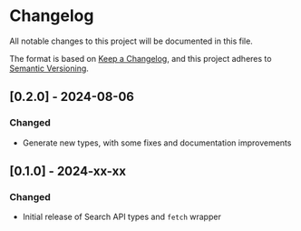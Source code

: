 # Changelog

All notable changes to this project will be documented in this file.

The format is based on [Keep a Changelog](https://keepachangelog.com/en/1.1.0/),
and this project adheres to [Semantic Versioning](https://semver.org/spec/v2.0.0.html).

## [0.2.0] - 2024-08-06

### Changed

- Generate new types, with some fixes and documentation improvements

## [0.1.0] - 2024-xx-xx

### Changed

- Initial release of Search API types and `fetch` wrapper
